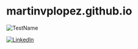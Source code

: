 # martinvplopez.github.io

![TestName](https://img.shields.io/badge/Name-Mart%C3%ADn-purple)

[![LinkedIn](https://img.shields.io/badge/LinkedIn-Mart%C3%ADn%20van%20Puffelen%20L%C3%B3pez-0077B5?style=for-the-badge&logo=linkedin&logoColor=white&labelColor=101010)](https://es.linkedin.com/in/martinvplopez)
